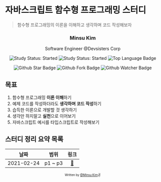 # 자바스크립트 함수형 프로그래밍 스터디

> 함수형 프로그래밍의 이론을 이해하고 생각하며 코드 작성해보자

<div align="center">

<h3>Minsu Kim</h3>
<p>Software Engineer @Devsisters Corp</p>

![Study Status: Started](https://img.shields.io/badge/Study%20Status-Started-blue.svg) ![Study Status: Started](https://img.shields.io/badge/Start%20Date-2021--02--24-23d16b.svg) ![Top Language Badge](https://img.shields.io/github/languages/top/yesmad-coder/functional-programming-study)

![Github Star Badge](https://img.shields.io/github/stars/yesmad-coder/functional-programming-study?style=social) ![Github Fork Badge](https://img.shields.io/github/forks/yesmad-coder/functional-programming-study?style=social) ![Github Watcher Badge](https://img.shields.io/github/watchers/yesmad-coder/functional-programming-study?style=social)

</div>

## 목표

1. 함수형 프로그래밍 **이론 이해**하기
2. 예제 코드를 작성하더라도 **생각하며 코드 작성**하기
3. 습득한 이론으로 개발할 것 생각하기
4. 생각만 하지말고 **실천**으로 이어보기
5. 자바스크립트 예시를 타입스크립트로 작성해보기

## 스터디 정리 요약 목록

|    날짜    |  범위   |                  링크                   |
| :--------: | :-----: | :-------------------------------------: |
| 2021-02-24 | p1 ~ p3 | [:link:](chapter1/README.md#2020-02-24) |

<div align="center">

<sub><sup>Written by <a href="https://github.com/alstn2468">@Minsu Kim</a></sup></sub><small>✌</small>

</div>
